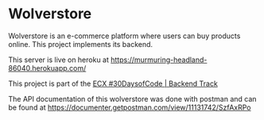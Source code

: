 # Wolverstore

Wolverstore is an e-commerce platform where users can buy products online. This project implements its backend.

This server is live on heroku at https://murmuring-headland-86040.herokuapp.com/

This project is part of the [ECX #30DaysofCode | Backend Track](https://github.com/obumnwabude/ecx-backend-30daysofcode)

The API documentation of this wolverstore was done with postman and can be found at https://documenter.getpostman.com/view/11131742/SzfAxRPo